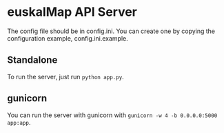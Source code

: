 # euskalMap API Server
The config file should be in config.ini. You can create one by copying the configuration example, config.ini.example.

## Standalone
To run the server, just run ```python app.py```.

## gunicorn
You can run the server with gunicorn with ```gunicorn -w 4 -b 0.0.0.0:5000 app:app```.
